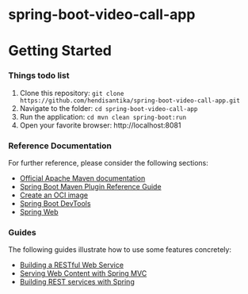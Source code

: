 # spring-boot-video-call-app

# Getting Started

### Things todo list

1. Clone this repository: `git clone https://github.com/hendisantika/spring-boot-video-call-app.git`
2. Navigate to the folder: `cd spring-boot-video-call-app`
3. Run the application: `cd mvn clean spring-boot:run`
4. Open your favorite browser: http://localhost:8081

### Reference Documentation

For further reference, please consider the following sections:

* [Official Apache Maven documentation](https://maven.apache.org/guides/index.html)
* [Spring Boot Maven Plugin Reference Guide](https://docs.spring.io/spring-boot/docs/3.2.3/maven-plugin/reference/html/)
* [Create an OCI image](https://docs.spring.io/spring-boot/docs/3.2.3/maven-plugin/reference/html/#build-image)
* [Spring Boot DevTools](https://docs.spring.io/spring-boot/docs/3.2.3/reference/htmlsinge/index.html#using.devtools)
* [Spring Web](https://docs.spring.io/spring-boot/docs/3.2.3/reference/htmlsinge/index.html#web)

### Guides

The following guides illustrate how to use some features concretely:

* [Building a RESTful Web Service](https://spring.io/guides/gs/rest-service/)
* [Serving Web Content with Spring MVC](https://spring.io/guides/gs/serving-web-content/)
* [Building REST services with Spring](https://spring.io/guides/tutorials/rest/)
